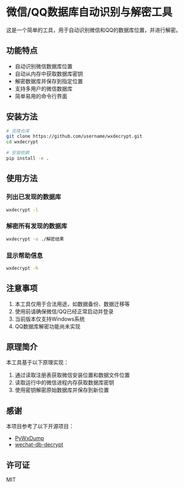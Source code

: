 # 微信/QQ数据库自动识别与解密工具

这是一个简单的工具，用于自动识别微信和QQ的数据库位置，并进行解密。

## 功能特点

- 自动识别微信数据库位置
- 自动从内存中获取数据库密钥
- 解密数据库并保存到指定位置
- 支持多用户的微信数据库
- 简单易用的命令行界面

## 安装方法

```bash
# 克隆仓库
git clone https://github.com/username/wxdecrypt.git
cd wxdecrypt

# 安装依赖
pip install -e .
```

## 使用方法

### 列出已发现的数据库

```bash
wxdecrypt -l
```

### 解密所有发现的数据库

```bash
wxdecrypt -o ./解密结果
```

### 显示帮助信息

```bash
wxdecrypt -h
```

## 注意事项

1. 本工具仅用于合法用途，如数据备份、数据迁移等
2. 使用前请确保微信/QQ已经正常启动并登录
3. 当前版本仅支持Windows系统
4. QQ数据库解密功能尚未实现

## 原理简介

本工具基于以下原理实现：

1. 通过读取注册表获取微信安装位置和数据文件位置
2. 读取运行中的微信进程内存获取数据库密钥
3. 使用密钥解密原始数据库并保存到新位置

## 感谢

本项目参考了以下开源项目：

- [PyWxDump](https://github.com/xaoyaoo/PyWxDump)
- [wechat-db-decrypt](https://github.com/zzyzhangziyu/wechat-db-decrypt)

## 许可证

MIT 